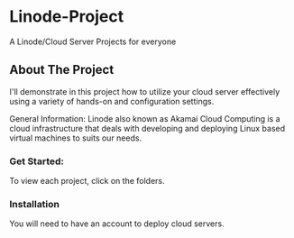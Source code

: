 <a name="readme-top"></a>

# Linode-Project


A Linode/Cloud Server Projects for everyone


## About The Project

I'll demonstrate in this project how to utilize your cloud server effectively using a variety of hands-on and configuration settings.

General Information:
Linode also known as Akamai Cloud Computing is a cloud infrastructure that deals with developing and deploying Linux based virtual machines to suits our needs.


### Get Started:
To view each project, click on the folders.



### Installation

You will need to have an account to deploy cloud servers.


